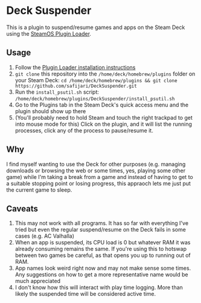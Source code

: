 # Deck Suspender

This is a plugin to suspend/resume games and apps on the Steam Deck using the [SteamOS Plugin Loader](https://github.com/SteamDeckHomebrew/PluginLoader).

## Usage
1. Follow the [Plugin Loader installation instructions](https://github.com/SteamDeckHomebrew/PluginLoader)
2. `git clone` this repository into the `/home/deck/homebrew/plugins` folder on your Steam Deck: ```cd /home/deck/homebrew/plugins && git clone https://github.com/safijari/DeckSuspender.git```
3. Run the `install_psutil.sh` script: `/home/deck/homebrew/plugins/DeckSuspender/install_psutil.sh`
4. Go to the Plugins tab in the Steam Deck's quick access menu and the plugin should show up there
5. (You'll probably need to hold Steam and touch the right trackpad to get into mouse mode for this) Click on the plugin, and it will list the running processes, click any of the process to pause/resume it.

## Why
I find myself wanting to use the Deck for other purposes (e.g. managing downloads or browsing the web or some times, yes, playing some other game) while I'm taking a break from a game and instead of having to get to a suitable stopping point or losing progress, this appraoch lets me just put the current game to sleep.

## Caveats
1. This may not work with all programs. It has so far with everything I've tried but even the regular suspend/resume on the Deck fails in some cases (e.g. AC Valhalla)
2. When an app is suspended, its CPU load is 0 but whatever RAM it was already consuming remains the same. If you're using this to hotswap between two games be careful, as that opens you up to running out of RAM.
3. App names look weird right now and may not make sense some times. Any suggestions on how to get a more representative name would be much appreciated
4. I don't know how this will interact with play time logging. More than likely the suspended time will be considered active time.